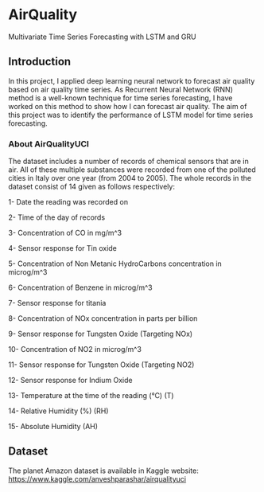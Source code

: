 # AirQuality
Multivariate Time Series Forecasting with LSTM and GRU

## Introduction

In this project, I applied deep learning neural network to forecast air quality based on air quality time series. As Recurrent Neural Network (RNN) method is a well-known technique for time series forecasting, I have worked on this method to show how I can forecast air quality. The aim of this project was to identify the performance of LSTM model for time series forecasting. 

### About AirQualityUCI

The dataset includes a number of records of chemical sensors that are in air. All of these multiple substances were recorded from one of the polluted cities in Italy over one year (from 2004 to 2005). The whole records in the dataset consist of 14 given as follows respectively:

1- Date the reading was recorded on

2- Time of the day of records

3- Concentration of CO in mg/m^3

4- Sensor response for Tin oxide

5- Concentration of Non Metanic HydroCarbons concentration in microg/m^3

6- Concentration of Benzene in microg/m^3

7- Sensor response for titania

8- Concentration of NOx concentration in parts per billion

9- Sensor response for Tungsten Oxide (Targeting NOx)

10- Concentration of NO2 in microg/m^3

11- Sensor response for Tungsten Oxide (Targeting NO2)

12- Sensor response for Indium Oxide

13- Temperature at the time of the reading (°C) (T)

14- Relative Humidity (%) (RH)

15- Absolute Humidity (AH)

## Dataset
The planet Amazon dataset is available in Kaggle website: https://www.kaggle.com/anveshparashar/airqualityuci
